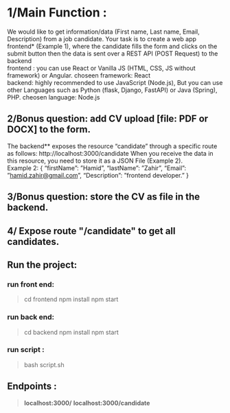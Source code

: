 # 1/Main Function : 
We would like to get information/data (First name, Last name, Email, Description) from a job candidate. 
Your task is to create a web app frontend* (Example 1), where the candidate fills the form and clicks on the submit button then the data is sent over a REST API (POST Request) to the backend
<br>
frontend : you can use React or Vanilla JS (HTML, CSS, JS without framework) or Angular.
choseen framework: React
<br>
backend: highly recommended to use JavaScript (Node.js), But you can use other Languages such as Python (flask, Django, FastAPI) or Java (Spring), PHP.
cheosen language: Node.js

## 2/Bonus question: add CV upload [file: PDF or DOCX] to the form.
The backend** exposes the resource “candidate” through a specific route as follows: http://localhost:3000/candidate
When you receive the data in this resource, you need to store it as a JSON File (Example 2).
<br>
Example 2:
{
    “firstName”: ”Hamid”,
    “lastName”: ”Zahir”,
    “Email”: ”hamid.zahir@gmail.com”, “Description”: ”frontend developer.” 
}

## 3/Bonus question: store the CV as file in the backend.
## 4/ Expose route "/candidate" to get all candidates.

## Run the project:
### run front end:
> cd frontend
> npm install
> npm start
### run back end:
> cd backend
> npm install
> npm start
### run script : 
> bash script.sh
## Endpoints :
>   **localhost:3000/**
>   **localhost:3000/candidate**


